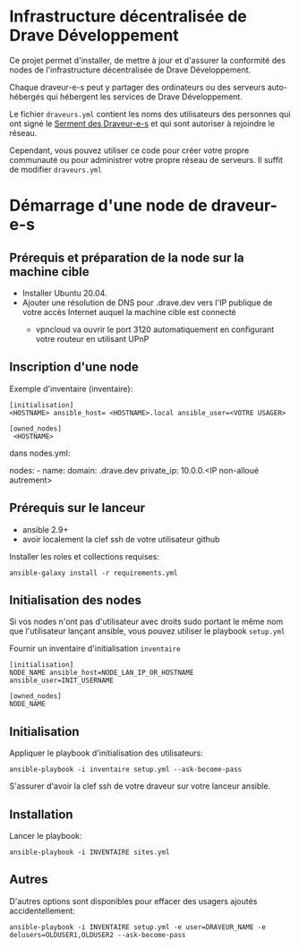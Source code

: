 # Infrastructure décentralisée de Drave Développement

Ce projet permet d'installer, de mettre à jour et d'assurer la conformité des nodes de l'infrastructure décentralisée de Drave Développement.

Chaque draveur-e-s peut y partager des ordinateurs ou des serveurs auto-hébergés qui hébergent les services de Drave Développement.

Le fichier `draveurs.yml` contient les noms des utilisateurs des personnes qui ont signé le [Serment des Draveur-e-s](https://serment.drave.dev) et qui sont autoriser à rejoindre le réseau.

Cependant, vous pouvez utiliser ce code pour créer votre propre communauté ou pour administrer votre propre réseau de serveurs. Il suffit de modifier `draveurs.yml`

# Démarrage d'une node de draveur-e-s

## Prérequis et préparation de la node sur la machine cible

* Installer Ubuntu 20.04.
* Ajouter une résolution de DNS pour <HOSTNAME>.drave.dev vers l'IP publique de votre accès Internet auquel la machine cible est connecté
  * vpncloud va ouvrir le port 3120 automatiquement en configurant votre routeur en utilisant UPnP

## Inscription d'une node

Exemple d'inventaire (inventaire):

    [initialisation]
    <HOSTNAME> ansible_host= <HOSTNAME>.local ansible_user=<VOTRE USAGER>

    [owned_nodes]
     <HOSTNAME>

dans nodes.yml:

   nodes:
     - name: <HOSTNAME>
       domain: <HOSTNAME>.drave.dev
       private_ip: 10.0.0.<IP non-alloué autrement>

## Prérequis sur le lanceur

  - ansible 2.9+
  - avoir localement la clef ssh de votre utilisateur github

Installer les roles et collections requises:

    ansible-galaxy install -r requirements.yml

## Initialisation des nodes

Si vos nodes n'ont pas d'utilisateur avec droits sudo portant le même nom que l'utilisateur lançant ansible, vous pouvez utiliser le playbook `setup.yml`

Fournir un inventaire d'initialisation ```inventaire```

    [initialisation]
    NODE_NAME ansible_host=NODE_LAN_IP_OR_HOSTNAME  ansible_user=INIT_USERNAME

    [owned_nodes]
    NODE_NAME

## Initialisation

Appliquer le playbook d'initialisation des utilisateurs:

    ansible-playbook -i inventaire setup.yml --ask-become-pass

S'assurer d'avoir la clef ssh de votre draveur sur votre lanceur ansible.

## Installation

Lancer le playbook:

    ansible-playbook -i INVENTAIRE sites.yml

## Autres

D'autres options sont disponibles pour effacer des usagers ajoutés accidentellement:

    ansible-playbook -i INVENTAIRE setup.yml -e user=DRAVEUR_NAME -e delusers=OLDUSER1,OLDUSER2 --ask-become-pass